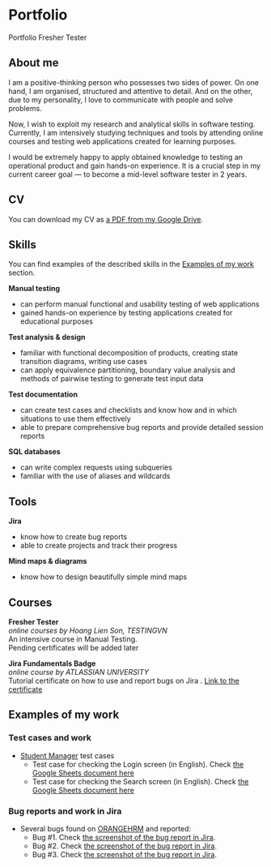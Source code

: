 # Portfolio
Portfolio Fresher Tester

## About me

I am a positive-thinking person who possesses two sides of power. On one hand, I am organised, structured and attentive to detail. And on the other, due to my personality, I love to communicate with people and solve problems.

Now, I wish to exploit my research and analytical skills in software testing. Currently, I am intensively studying techniques and tools by attending online courses and testing web applications created for learning purposes.

I would be extremely happy to apply obtained knowledge to testing an operational product and gain hands-on experience. It is a crucial step in my current career goal — to become a mid-level software tester in 2 years.

## CV
You can download my CV as [a PDF from my Google Drive](https://drive.google.com/file/d/11FJNgtF8fAgEQIFJ0aA9S9O8_6_7Jgp-/view?usp=sharing).

## Skills

You can find examples of the described skills in the [Examples of my work](#examples-of-my-work) section.

__Manual testing__
  * can perform manual functional and usability testing of web applications
  * gained hands-on experience by testing applications created for educational purposes

__Test analysis & design__
  * familiar with functional decomposition of products, creating state transition diagrams, writing use cases
  * can apply equivalence partitioning, boundary value analysis and methods of pairwise testing to generate test input data

__Test documentation__
  * can create test cases and checklists and know how and in which situations to use them effectively
  * able to prepare comprehensive bug reports and provide detailed session reports

__SQL databases__
  * can write complex requests using subqueries
  * familiar with the use of aliases and wildcards

## Tools

__Jira__
  * know how to create bug reports
  * able to create projects and track their progress


__Mind maps & diagrams__
  * know how to design beautifully simple mind maps

## Courses

__Fresher Tester__  
*online courses by Hoang Lien Son, TESTINGVN*  
An intensive course in Manual Testing.  
Pending certificates will be added later

__Jira Fundamentals Badge__  
*online course by ATLASSIAN UNIVERSITY*  
Tutorial certificate on how to use and report bugs on Jira
.
[Link to the certificate](https://university.atlassian.com/student/award/jV6fu6C9ibYwRMyPm1x8S4Ce)

## Examples of my work

### Test cases and work

- [Student Manager](https://drive.google.com/file/d/1ORT-LLXFwpMQqyRqqniwpVbf1l7CWn92/view?usp=sharing) test cases
  * Test case for checking the Login screen (in English). Check [the Google Sheets document here](https://docs.google.com/spreadsheets/d/1cz6PzzVyuq9dNE7RGKdAgLAgR0cu9Bz5/edit?usp=sharing&ouid=108409828149713322198&rtpof=true&sd=true)
   * Test case for checking the Search screen (in English). Check [the Google Sheets document here](https://docs.google.com/spreadsheets/d/1hIig87AixbM9LDvmmyKsh7sx21B4qLuy/edit?usp=sharing&ouid=108409828149713322198&rtpof=true&sd=true)



### Bug reports and work in Jira

- Several bugs found on [ORANGEHRM](https://opensource-demo.orangehrmlive.com/web/index.php/auth/login) and reported:
  * Bug #1. Check [the screenshot of the bug report in Jira](https://drive.google.com/file/d/1mJ7usmdfgoEqqki2EqO2QeSoMb0RRsSC/view?usp=sharing).
  * Bug #2. Check [the screenshot of the bug report in Jira](https://drive.google.com/file/d/1L7qgll8ujwQ1RCS2Ci9l_7IwrDsAPGNw/view?usp=sharing).
  * Bug #3. Check [the screenshot of the bug report in Jira](https://drive.google.com/file/d/1da6XVb8Xgo_570AnQGGHxU0Rv8wIWgzc/view?usp=sharing).
